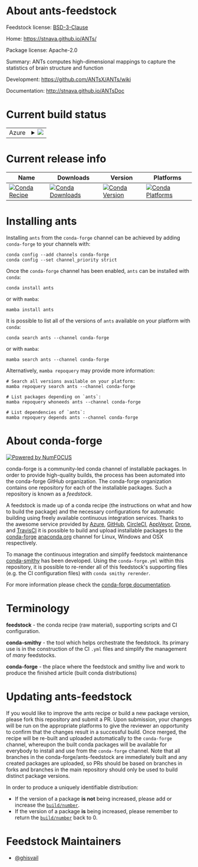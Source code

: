 About ants-feedstock
====================

Feedstock license: [BSD-3-Clause](https://github.com/conda-forge/ants-feedstock/blob/main/LICENSE.txt)

Home: https://stnava.github.io/ANTs/

Package license: Apache-2.0

Summary: ANTs computes high-dimensional mappings to capture the statistics of brain structure and function


Development: https://github.com/ANTsX/ANTs/wiki

Documentation: http://stnava.github.io/ANTsDoc

Current build status
====================


<table>
    
  <tr>
    <td>Azure</td>
    <td>
      <details>
        <summary>
          <a href="https://dev.azure.com/conda-forge/feedstock-builds/_build/latest?definitionId=19617&branchName=main">
            <img src="https://dev.azure.com/conda-forge/feedstock-builds/_apis/build/status/ants-feedstock?branchName=main">
          </a>
        </summary>
        <table>
          <thead><tr><th>Variant</th><th>Status</th></tr></thead>
          <tbody><tr>
              <td>linux_64</td>
              <td>
                <a href="https://dev.azure.com/conda-forge/feedstock-builds/_build/latest?definitionId=19617&branchName=main">
                  <img src="https://dev.azure.com/conda-forge/feedstock-builds/_apis/build/status/ants-feedstock?branchName=main&jobName=linux&configuration=linux%20linux_64_" alt="variant">
                </a>
              </td>
            </tr><tr>
              <td>osx_64</td>
              <td>
                <a href="https://dev.azure.com/conda-forge/feedstock-builds/_build/latest?definitionId=19617&branchName=main">
                  <img src="https://dev.azure.com/conda-forge/feedstock-builds/_apis/build/status/ants-feedstock?branchName=main&jobName=osx&configuration=osx%20osx_64_" alt="variant">
                </a>
              </td>
            </tr><tr>
              <td>osx_arm64</td>
              <td>
                <a href="https://dev.azure.com/conda-forge/feedstock-builds/_build/latest?definitionId=19617&branchName=main">
                  <img src="https://dev.azure.com/conda-forge/feedstock-builds/_apis/build/status/ants-feedstock?branchName=main&jobName=osx&configuration=osx%20osx_arm64_" alt="variant">
                </a>
              </td>
            </tr>
          </tbody>
        </table>
      </details>
    </td>
  </tr>
</table>

Current release info
====================

| Name | Downloads | Version | Platforms |
| --- | --- | --- | --- |
| [![Conda Recipe](https://img.shields.io/badge/recipe-ants-green.svg)](https://anaconda.org/conda-forge/ants) | [![Conda Downloads](https://img.shields.io/conda/dn/conda-forge/ants.svg)](https://anaconda.org/conda-forge/ants) | [![Conda Version](https://img.shields.io/conda/vn/conda-forge/ants.svg)](https://anaconda.org/conda-forge/ants) | [![Conda Platforms](https://img.shields.io/conda/pn/conda-forge/ants.svg)](https://anaconda.org/conda-forge/ants) |

Installing ants
===============

Installing `ants` from the `conda-forge` channel can be achieved by adding `conda-forge` to your channels with:

```
conda config --add channels conda-forge
conda config --set channel_priority strict
```

Once the `conda-forge` channel has been enabled, `ants` can be installed with `conda`:

```
conda install ants
```

or with `mamba`:

```
mamba install ants
```

It is possible to list all of the versions of `ants` available on your platform with `conda`:

```
conda search ants --channel conda-forge
```

or with `mamba`:

```
mamba search ants --channel conda-forge
```

Alternatively, `mamba repoquery` may provide more information:

```
# Search all versions available on your platform:
mamba repoquery search ants --channel conda-forge

# List packages depending on `ants`:
mamba repoquery whoneeds ants --channel conda-forge

# List dependencies of `ants`:
mamba repoquery depends ants --channel conda-forge
```


About conda-forge
=================

[![Powered by
NumFOCUS](https://img.shields.io/badge/powered%20by-NumFOCUS-orange.svg?style=flat&colorA=E1523D&colorB=007D8A)](https://numfocus.org)

conda-forge is a community-led conda channel of installable packages.
In order to provide high-quality builds, the process has been automated into the
conda-forge GitHub organization. The conda-forge organization contains one repository
for each of the installable packages. Such a repository is known as a *feedstock*.

A feedstock is made up of a conda recipe (the instructions on what and how to build
the package) and the necessary configurations for automatic building using freely
available continuous integration services. Thanks to the awesome service provided by
[Azure](https://azure.microsoft.com/en-us/services/devops/), [GitHub](https://github.com/),
[CircleCI](https://circleci.com/), [AppVeyor](https://www.appveyor.com/),
[Drone](https://cloud.drone.io/welcome), and [TravisCI](https://travis-ci.com/)
it is possible to build and upload installable packages to the
[conda-forge](https://anaconda.org/conda-forge) [anaconda.org](https://anaconda.org/)
channel for Linux, Windows and OSX respectively.

To manage the continuous integration and simplify feedstock maintenance
[conda-smithy](https://github.com/conda-forge/conda-smithy) has been developed.
Using the ``conda-forge.yml`` within this repository, it is possible to re-render all of
this feedstock's supporting files (e.g. the CI configuration files) with ``conda smithy rerender``.

For more information please check the [conda-forge documentation](https://conda-forge.org/docs/).

Terminology
===========

**feedstock** - the conda recipe (raw material), supporting scripts and CI configuration.

**conda-smithy** - the tool which helps orchestrate the feedstock.
                   Its primary use is in the construction of the CI ``.yml`` files
                   and simplify the management of *many* feedstocks.

**conda-forge** - the place where the feedstock and smithy live and work to
                  produce the finished article (built conda distributions)


Updating ants-feedstock
=======================

If you would like to improve the ants recipe or build a new
package version, please fork this repository and submit a PR. Upon submission,
your changes will be run on the appropriate platforms to give the reviewer an
opportunity to confirm that the changes result in a successful build. Once
merged, the recipe will be re-built and uploaded automatically to the
`conda-forge` channel, whereupon the built conda packages will be available for
everybody to install and use from the `conda-forge` channel.
Note that all branches in the conda-forge/ants-feedstock are
immediately built and any created packages are uploaded, so PRs should be based
on branches in forks and branches in the main repository should only be used to
build distinct package versions.

In order to produce a uniquely identifiable distribution:
 * If the version of a package **is not** being increased, please add or increase
   the [``build/number``](https://docs.conda.io/projects/conda-build/en/latest/resources/define-metadata.html#build-number-and-string).
 * If the version of a package **is** being increased, please remember to return
   the [``build/number``](https://docs.conda.io/projects/conda-build/en/latest/resources/define-metadata.html#build-number-and-string)
   back to 0.

Feedstock Maintainers
=====================

* [@ghisvail](https://github.com/ghisvail/)

